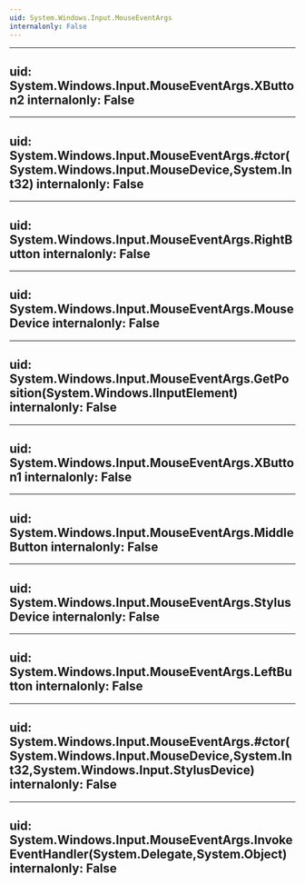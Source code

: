 ```yaml
---
uid: System.Windows.Input.MouseEventArgs
internalonly: False
---
```


---
uid: System.Windows.Input.MouseEventArgs.XButton2
internalonly: False
---

---
uid: System.Windows.Input.MouseEventArgs.#ctor(System.Windows.Input.MouseDevice,System.Int32)
internalonly: False
---

---
uid: System.Windows.Input.MouseEventArgs.RightButton
internalonly: False
---

---
uid: System.Windows.Input.MouseEventArgs.MouseDevice
internalonly: False
---

---
uid: System.Windows.Input.MouseEventArgs.GetPosition(System.Windows.IInputElement)
internalonly: False
---

---
uid: System.Windows.Input.MouseEventArgs.XButton1
internalonly: False
---

---
uid: System.Windows.Input.MouseEventArgs.MiddleButton
internalonly: False
---

---
uid: System.Windows.Input.MouseEventArgs.StylusDevice
internalonly: False
---

---
uid: System.Windows.Input.MouseEventArgs.LeftButton
internalonly: False
---

---
uid: System.Windows.Input.MouseEventArgs.#ctor(System.Windows.Input.MouseDevice,System.Int32,System.Windows.Input.StylusDevice)
internalonly: False
---

---
uid: System.Windows.Input.MouseEventArgs.InvokeEventHandler(System.Delegate,System.Object)
internalonly: False
---
